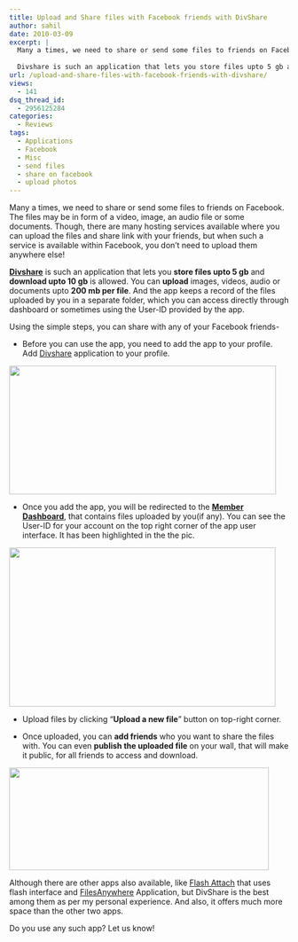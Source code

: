 ```yaml
---
title: Upload and Share files with Facebook friends with DivShare
author: sahil
date: 2010-03-09
excerpt: |
  Many a times, we need to share or send some files to friends on Facebook. The files may be in form of a video, image, an audio file or some documents. Though, there are many hosting services available where you can upload the files and share link with your friends, but when such a service is available within Facebook, you don't need to upload them anywhere else!
  
  Divshare is such an application that lets you store files upto 5 gb and download upto 10 gb is allowed. You can upload images, videos, audio or documents upto 200 mb per file. And the app keeps a record of the files uploaded by you in a separate folder, which you can access directly through dashboard or sometimes using the User-ID provided by the app.
url: /upload-and-share-files-with-facebook-friends-with-divshare/
views:
  - 141
dsq_thread_id:
  - 2956125284
categories:
  - Reviews
tags:
  - Applications
  - Facebook
  - Misc
  - send files
  - share on facebook
  - upload photos
---
```

Many a times, we need to share or send some files to friends on Facebook. The files may be in form of a video, image, an audio file or some documents. Though, there are many hosting services available where you can upload the files and share link with your friends, but when such a service is available within Facebook, you don&#8217;t need to upload them anywhere else!

<a href="http://apps.facebook.com/apps/application.php?id=3188705211&b" onclick="_gaq.push(['_trackEvent', 'outbound-article', 'http://apps.facebook.com/apps/application.php?id=3188705211&b', 'Divshare']);" title="Divshare"  target="_blank"><strong>Divshare</strong></a> is such an application that lets you **store files upto 5 gb** and **download upto 10 gb** is allowed. You can **upload** images, videos, audio or documents upto **200 mb per file**. And the app keeps a record of the files uploaded by you in a separate folder, which you can access directly through dashboard or sometimes using the User-ID provided by the app.

Using the simple steps, you can share with any of your Facebook friends-

  * Before you can use the app, you need to add the app to your profile. Add <a href="http://apps.facebook.com/divshare/" onclick="_gaq.push(['_trackEvent', 'outbound-article', 'http://apps.facebook.com/divshare/', 'Divshare']);" title="Divshare"  target="_blank">Divshare</a> application to your profile.

<a href="http://fbknol.com/2010/03/10/upload-and-share-files-with-facebook-friends-with-divshare/divshare/" onclick="_gaq.push(['_trackEvent', 'outbound-article', 'http://fbknol.com/2010/03/10/upload-and-share-files-with-facebook-friends-with-divshare/divshare/', '']);" rel="attachment wp-att-1030"><img class="alignnone size-full  wp-image-54407" src="http://cdn.devilsworkshop.org/files/2010/03/divshare.png" alt="" width="481" height="232" /></a>

  * Once you add the app, you will be redirected to the <a href="http://apps.facebook.com/divshare/" onclick="_gaq.push(['_trackEvent', 'outbound-article', 'http://apps.facebook.com/divshare/', 'Member Dashboard']);" title="Member Dashboard"  target="_blank"><strong>Member Dashboard</strong></a>, that contains files uploaded by you(if any). You can see the User-ID for your account on the top right corner of the app user interface. It has been highlighted in the the pic.

<a href="http://fbknol.com/2010/03/10/upload-and-share-files-with-facebook-friends-with-divshare/divshare-userid-page/" onclick="_gaq.push(['_trackEvent', 'outbound-article', 'http://fbknol.com/2010/03/10/upload-and-share-files-with-facebook-friends-with-divshare/divshare-userid-page/', '']);" rel="attachment wp-att-1031"><img class="alignnone size-full wp-image-1031" src="http://cdn.devilsworkshop.org/files/2010/03/divshare-userid-page.png" alt="" width="480" height="287" /></a>

  * Upload files by clicking &#8220;**Upload a new file**&#8221; button on top-right corner.

  * Once uploaded, you can **add friends** who you want to share the files with. You can even **publish the uploaded file** on your wall, that will make it public, for all friends to access and download.

<a href="http://fbknol.com/2010/03/10/upload-and-share-files-with-facebook-friends-with-divshare/divshare-send/" onclick="_gaq.push(['_trackEvent', 'outbound-article', 'http://fbknol.com/2010/03/10/upload-and-share-files-with-facebook-friends-with-divshare/divshare-send/', '']);" rel="attachment wp-att-1035"><img class="alignnone size-full wp-image-1035" src="http://cdn.devilsworkshop.org/files/2010/03/divshare-send.png" alt="" width="468" height="185" /></a>

Although there are other apps also available, like <a href="http://apps.facebook.com/apps/application.php?id=2407117717&b" onclick="_gaq.push(['_trackEvent', 'outbound-article', 'http://apps.facebook.com/apps/application.php?id=2407117717&b', 'Flash Attach']);" title="Flash Attach"  target="_blank">Flash Attach</a> that uses flash interface and <a href="http://www.facebook.com/apps/application.php?id=4243070255" onclick="_gaq.push(['_trackEvent', 'outbound-article', 'http://www.facebook.com/apps/application.php?id=4243070255', 'FilesAnywhere']);" title="FilesAnyWhere"  target="_blank">FilesAnywhere</a> Application, but DivShare is the best among them as per my personal experience. And also, it offers much more space than the other two apps.

Do you use any such app? Let us know!

<div style="width: 1px;height: 1px;overflow: hidden">
  http://apps.facebook.com/apps/application.php?id=2407117717&b
</div>
